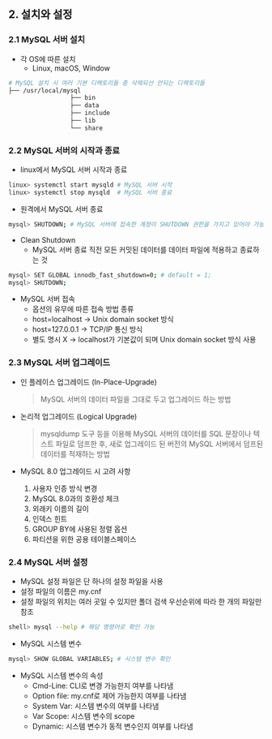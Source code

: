 ## 2. 설치와 설정

### 2.1 MySQL 서버 설치
- 각 OS에 따른 설치 
    - Linux, macOS, Window
``` bash
# MySQL 설치 시 여러 기본 디렉토리들 중 삭제되선 안되는 디렉토리들
├── /usr/local/mysql
                 ├── bin
                 ├── data
                 ├── include
                 ├── lib
                 └── share
```
### 2.2 MySQL 서버의 시작과 종료
- linux에서 MySQL 서버 시작과 종료
``` bash
linux> systemctl start mysqld # MySQL 서버 시작
linux> systemctl stop mysqld  # MySQL 서버 종료
```

- 원격에서 MySQL 서버 종료
``` bash
mysql> SHUTDOWN; # MySQL 서버에 접속한 계정이 SHUTDOWN 권한을 가지고 있어야 가능
```

- Clean Shutdown
    - MySQL 서버 종료 직전 모든 커밋된 데이터를 데이터 파일에 적용하고 종료하는 것

``` bash
mysql> SET GLOBAL innodb_fast_shutdown=0; # default = 1;
mysql> SHUTDOWN;
```

- MySQL 서버 접속
    - 옵션의 유무에 따른 접속 방법 종류
    - host=localhost -> Unix domain socket 방식
    - host=127.0.0.1 -> TCP/IP 통신 방식
    - 별도 명시 X -> localhost가 기본값이 되며 Unix domain socket 방식 사용
### 2.3 MySQL 서버 업그레이드
- 인 플레이스 업그레이드 (In-Place-Upgrade)
    > MySQL 서버의 데이터 파일을 그대로 두고 업그레이드 하는 방법
- 논리적 업그레이드 (Logical Upgrade)
    > mysqldump 도구 등을 이용해 MySQL 서버의 데이터를 SQL 문장이나 텍스트 파일로 덤프한 후, 
    새로 업그레이드 된 버전의 MySQL 서버에서 덤프된 데이터를 적재하는 방법

- MySQL 8.0 업그레이드 시 고려 사항
    1. 사용자 인증 방식 변경
    2. MySQL 8.0과의 호환성 체크
    3. 외래키 이름의 길이
    4. 인덱스 힌트
    5. GROUP BY에 사용된 정렬 옵션
    6. 파티션을 위한 공용 테이블스페이스
### 2.4 MySQL 서버 설정
- MySQL 설정 파일은 단 하나의 설정 파일을 사용
- 설정 파일의 이름은 my.cnf
- 설정 파일의 위치는 여러 곳일 수 있지만 폴더 검색 우선순위에 따라 한 개의 파일만 참조
``` bash
shell> mysql --help # 해당 명령어로 확인 가능
```

- MySQL 시스템 변수
``` bash
mysql> SHOW GLOBAL VARIABLES; # 시스템 변수 확인
```
- MySQL 시스템 변수의 속성
    - Cmd-Line: CLI로 변경 가능한지 여부를 나타냄
    - Option file: my.cnf로 제어 가능한지 여부를 나타냄
    - System Var: 시스템 변수의 여부를 나타냄
    - Var Scope: 시스템 변수의 scope
    - Dynamic: 시스템 변수가 동적 변수인지 여부를 나타냄